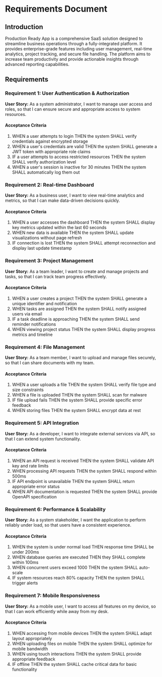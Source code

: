 # Requirements Document

## Introduction

Production Ready App is a comprehensive SaaS solution designed to streamline business operations through a fully-integrated platform. It provides enterprise-grade features including user management, real-time analytics, project tracking, and secure file handling. The platform aims to increase team productivity and provide actionable insights through advanced reporting capabilities.

## Requirements

### Requirement 1: User Authentication & Authorization

**User Story:** As a system administrator, I want to manage user access and roles, so that I can ensure secure and appropriate access to system resources.

#### Acceptance Criteria
1. WHEN a user attempts to login THEN the system SHALL verify credentials against encrypted storage
2. WHEN a user's credentials are valid THEN the system SHALL generate a JWT token with appropriate role claims
3. IF a user attempts to access restricted resources THEN the system SHALL verify authorization level
4. WHEN a user's session is inactive for 30 minutes THEN the system SHALL automatically log them out

### Requirement 2: Real-time Dashboard

**User Story:** As a business user, I want to view real-time analytics and metrics, so that I can make data-driven decisions quickly.

#### Acceptance Criteria
1. WHEN a user accesses the dashboard THEN the system SHALL display key metrics updated within the last 60 seconds
2. WHEN new data is available THEN the system SHALL update visualizations without page refresh
3. IF connection is lost THEN the system SHALL attempt reconnection and display last update timestamp

### Requirement 3: Project Management

**User Story:** As a team leader, I want to create and manage projects and tasks, so that I can track team progress effectively.

#### Acceptance Criteria
1. WHEN a user creates a project THEN the system SHALL generate a unique identifier and notification
2. WHEN tasks are assigned THEN the system SHALL notify assigned users via email
3. IF a task deadline is approaching THEN the system SHALL send reminder notifications
4. WHEN viewing project status THEN the system SHALL display progress metrics and timeline

### Requirement 4: File Management

**User Story:** As a team member, I want to upload and manage files securely, so that I can share documents with my team.

#### Acceptance Criteria
1. WHEN a user uploads a file THEN the system SHALL verify file type and size constraints
2. WHEN a file is uploaded THEN the system SHALL scan for malware
3. IF file upload fails THEN the system SHALL provide specific error feedback
4. WHEN storing files THEN the system SHALL encrypt data at rest

### Requirement 5: API Integration

**User Story:** As a developer, I want to integrate external services via API, so that I can extend system functionality.

#### Acceptance Criteria
1. WHEN an API request is received THEN the system SHALL validate API key and rate limits
2. WHEN processing API requests THEN the system SHALL respond within 500ms
3. IF API endpoint is unavailable THEN the system SHALL return appropriate error status
4. WHEN API documentation is requested THEN the system SHALL provide OpenAPI specification

### Requirement 6: Performance & Scalability

**User Story:** As a system stakeholder, I want the application to perform reliably under load, so that users have a consistent experience.

#### Acceptance Criteria
1. WHEN the system is under normal load THEN response time SHALL be under 200ms
2. WHEN database queries are executed THEN they SHALL complete within 100ms
3. WHEN concurrent users exceed 1000 THEN the system SHALL auto-scale
4. IF system resources reach 80% capacity THEN the system SHALL trigger alerts

### Requirement 7: Mobile Responsiveness

**User Story:** As a mobile user, I want to access all features on my device, so that I can work efficiently while away from my desk.

#### Acceptance Criteria
1. WHEN accessing from mobile devices THEN the system SHALL adapt layout appropriately
2. WHEN uploading files on mobile THEN the system SHALL optimize for mobile bandwidth
3. WHEN using touch interactions THEN the system SHALL provide appropriate feedback
4. IF offline THEN the system SHALL cache critical data for basic functionality